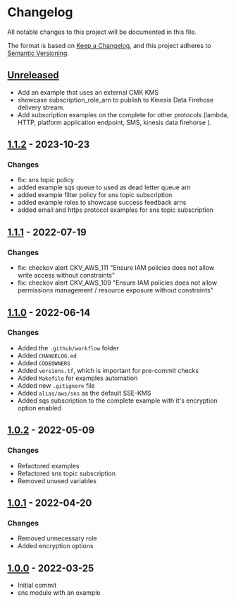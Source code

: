 # Changelog
All notable changes to this project will be documented in this file.

The format is based on [Keep a Changelog](https://keepachangelog.com/en/1.0.0/),
and this project adheres to [Semantic Versioning](https://semver.org/spec/v2.0.0.html).

## [Unreleased]
- Add an example that uses an external CMK KMS
- showcase subscription_role_arn to publish to Kinesis Data Firehose delivery stream.
- Add subscription examples on the complete for other protocols (lambda, HTTP, platform application endpoint, SMS, kinesis data firehorse ).

## [1.1.2] - 2023-10-23
### Changes
- fix: sns topic policy
- added example sqs queue to used as dead letter queue arn
- added example filter policy for sns topic subscription
- added example roles to showcase success feedback arns
- added email and https protocol examples for sns topic subscription

## [1.1.1] - 2022-07-19
### Changes
- fix: checkov alert CKV_AWS_111 "Ensure IAM policies does not allow write access without constraints"
- fix: checkov alert CKV_AWS_109 "Ensure IAM policies does not allow permissions management / resource exposure without constraints"

## [1.1.0] - 2022-06-14
### Changes
- Added the `.github/workflow` folder
- Added `CHANGELOG.md`
- Added `CODEOWNERS`
- Added `versions.tf`, which is important for pre-commit checks
- Added `Makefile` for examples automation
- Added new `.gitignore` file
- Added `alias/aws/sns` as the default SSE-KMS
- Added sqs subscription to the complete example with it's encryption option enabled

## [1.0.2] - 2022-05-09
### Changes
- Refactored examples
- Refactored sns topic subscription
- Removed unused variables

## [1.0.1] - 2022-04-20
### Changes
- Removed unnecessary role
- Added encryption options

## [1.0.0] - 2022-03-25
- Initial commit
- sns module with an example

[Unreleased]: https://github.com/boldlink/terraform-aws-sns/compare/1.1.2...HEAD

[1.1.2]: https://github.com/boldlink/terraform-aws-sns/releases/tag/1.1.2
[1.1.1]: https://github.com/boldlink/terraform-aws-sns/releases/tag/1.1.1
[1.1.0]: https://github.com/boldlink/terraform-aws-sns/releases/tag/1.1.0
[1.0.2]: https://github.com/boldlink/terraform-aws-sns/releases/tag/1.0.2
[1.0.1]: https://github.com/boldlink/terraform-aws-sns/releases/tag/1.0.1
[1.0.0]: https://github.com/boldlink/terraform-aws-sns/releases/tag/1.0.0
